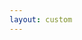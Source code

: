 ```yaml
---
layout: custom
---
```


<script setup lang="ts">
import MeetingInterface from "../../.vitepress/theme/components/MeetingInterface.vue"
</script>

<MeetingInterface />
